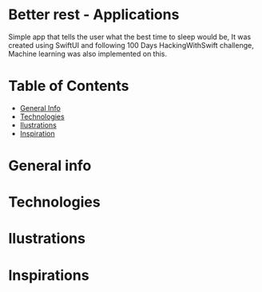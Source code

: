 #  Better rest - Applications

Simple app that tells the user what the best time to sleep would be, It was created using SwiftUI and following 100 Days HackingWithSwift challenge, Machine learning was also implemented on this.

# Table of Contents

- <a href="https://github.com/sergiosepulveda09/GuessTheFlag/tree/main#general-info" >General Info</a>
- <a href="https://github.com/sergiosepulveda09/GuessTheFlag/tree/main#technologies">Technologies</a>
- <a href="https://github.com/sergiosepulveda09/GuessTheFlag/tree/main#ilustrations">Ilustrations</a>
- <a href="https://github.com/sergiosepulveda09/GuessTheFlag/tree/main#inspirations">Inspiration</a>

# General info

# Technologies

# Ilustrations

# Inspirations
